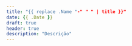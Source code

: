 ```yaml
---
title: "{{ replace .Name "-" " " | title }}"
date: {{ .Date }}
draft: true
header: true
description: "Descrição"
---
```


